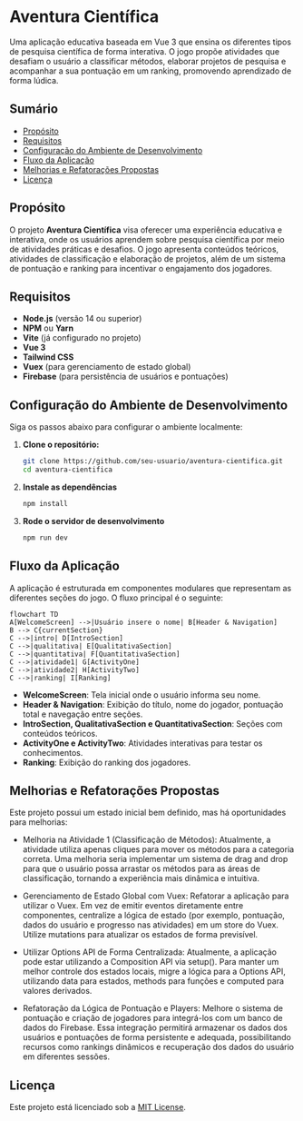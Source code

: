 # Aventura Científica

Uma aplicação educativa baseada em Vue 3 que ensina os diferentes tipos de pesquisa científica de forma interativa. O jogo propõe atividades que desafiam o usuário a classificar métodos, elaborar projetos de pesquisa e acompanhar a sua pontuação em um ranking, promovendo aprendizado de forma lúdica.

## Sumário

- [Propósito](#propósito)
- [Requisitos](#requisitos)
- [Configuração do Ambiente de Desenvolvimento](#configuração-do-ambiente-de-desenvolvimento)
- [Fluxo da Aplicação](#fluxo-da-aplicação)
- [Melhorias e Refatorações Propostas](#melhorias-e-refatorações-propostas)
- [Licença](#licença)

## Propósito

O projeto **Aventura Científica** visa oferecer uma experiência educativa e interativa, onde os usuários aprendem sobre pesquisa científica por meio de atividades práticas e desafios. O jogo apresenta conteúdos teóricos, atividades de classificação e elaboração de projetos, além de um sistema de pontuação e ranking para incentivar o engajamento dos jogadores.

## Requisitos

- **Node.js** (versão 14 ou superior)
- **NPM** ou **Yarn**
- **Vite** (já configurado no projeto)
- **Vue 3**
- **Tailwind CSS**
- **Vuex** (para gerenciamento de estado global)
- **Firebase** (para persistência de usuários e pontuações)

## Configuração do Ambiente de Desenvolvimento

Siga os passos abaixo para configurar o ambiente localmente:

1. **Clone o repositório:**

   ```bash
   git clone https://github.com/seu-usuario/aventura-cientifica.git
   cd aventura-cientifica
   ```

2. **Instale as dependências**

   ```bash
   npm install
   ```

3. **Rode o servidor de desenvolvimento**

   ```bash
   npm run dev
   ```

## Fluxo da Aplicação

A aplicação é estruturada em componentes modulares que representam as diferentes seções do jogo. O fluxo principal é o seguinte:

```mermaid
flowchart TD
A[WelcomeScreen] -->|Usuário insere o nome| B[Header & Navigation]
B --> C{currentSection}
C -->|intro| D[IntroSection]
C -->|qualitativa| E[QualitativaSection]
C -->|quantitativa| F[QuantitativaSection]
C -->|atividade1| G[ActivityOne]
C -->|atividade2| H[ActivityTwo]
C -->|ranking| I[Ranking]
```

- **WelcomeScreen**: Tela inicial onde o usuário informa seu nome.
- **Header & Navigation**: Exibição do título, nome do jogador, pontuação total e navegação entre seções.
- **IntroSection, QualitativaSection e QuantitativaSection**: Seções com conteúdos teóricos.
- **ActivityOne e ActivityTwo**: Atividades interativas para testar os conhecimentos.
- **Ranking**: Exibição do ranking dos jogadores.

## Melhorias e Refatorações Propostas

Este projeto possui um estado inicial bem definido, mas há oportunidades para melhorias:

- Melhoria na Atividade 1 (Classificação de Métodos):
Atualmente, a atividade utiliza apenas cliques para mover os métodos para a categoria correta. Uma melhoria seria implementar um sistema de drag and drop para que o usuário possa arrastar os métodos para as áreas de classificação, tornando a experiência mais dinâmica e intuitiva.

- Gerenciamento de Estado Global com Vuex:
Refatorar a aplicação para utilizar o Vuex. Em vez de emitir eventos diretamente entre componentes, centralize a lógica de estado (por exemplo, pontuação, dados do usuário e progresso nas atividades) em um store do Vuex. Utilize mutations para atualizar os estados de forma previsível.

- Utilizar Options API de Forma Centralizada:
Atualmente, a aplicação pode estar utilizando a Composition API via setup(). Para manter um melhor controle dos estados locais, migre a lógica para a Options API, utilizando data para estados, methods para funções e computed para valores derivados.

- Refatoração da Lógica de Pontuação e Players:
Melhore o sistema de pontuação e criação de jogadores para integrá-los com um banco de dados do Firebase. Essa integração permitirá armazenar os dados dos usuários e pontuações de forma persistente e adequada, possibilitando recursos como rankings dinâmicos e recuperação dos dados do usuário em diferentes sessões.

## Licença

Este projeto está licenciado sob a [MIT License](https://opensource.org/license/mit).
